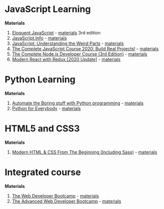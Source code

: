 # JavaScript Learning

**<int>Materials</int>**

1. [Eloquent JavaScript](https://github.com/allenlin90/programmingLearning/tree/master/javascriptLearning/eloquentJS) - [materials](https://eloquentjavascript.net/) 3rd edition
1. [JavaScript.Info](https://github.com/allenlin90/programmingLearning/tree/master/javascriptLearning/javascriptInfo) - [materials](https://javascript.info/)
1. [JavaScript: Understanding the Weird Parts](https://github.com/allenlin90/programmingLearning/tree/master/javascriptLearning/understandingTheWeirdPartsInJS) - [materials](https://www.udemy.com/course/understand-javascript/)
1. [The Complete JavaScript Course 2020: Build Real Projects!](https://github.com/allenlin90/programmingLearning/tree/master/javascriptLearning/completeJavaScriptCourse2020) - [materials](https://www.udemy.com/course/the-complete-javascript-course/)
1. [The Complete Node.js Developer Course (3rd Edition)](https://github.com/allenlin90/programmingLearning/tree/master/javascriptLearning/theCompleteNodejsDeveloperCourse) - [materials](https://www.udemy.com/course/the-complete-nodejs-developer-course-2/)
1. [Modern React with Redux [2020 Update]](https://github.com/allenlin90/programmingLearning/tree/master/javascriptLearning/modernReactWithRedux) - [materials](https://www.udemy.com/course/react-redux/)

# Python Learning

**<int>Materials</int>**

1. [Automate the Boring stuff with Python programming](https://github.com/allenlin90/programmingLearning/tree/master/pythonLearning/automateTheBoringStuffWithPythonProgramming) - [materials](https://automatetheboringstuff.com/)
1. [Python for Everybody](https://www.py4e.com/) - [materials](https://github.com/allenlin90/programmingLearning/tree/master/pythonLearning/pythonForEveryone)

# HTML5 and CSS3

**<int>Materials</int>**

1. [Modern HTML & CSS From The Beginning (Including Sass)](https://github.com/allenlin90/programmingLearning/tree/master/html/modernHTMLAndCSSFromTheBeginning) - [materials](https://www.udemy.com/course/modern-html-css-from-the-beginning/)

# Integrated course

**<int>Materials</int>**

1. [The Web Developer Bootcamp](https://www.udemy.com/course/the-web-developer-bootcamp/) - [materials](https://github.com/allenlin90/programmingLearning/tree/master/bootcamps/advancedDeveloperBootcamp)
1. [The Advanced Web Developer Bootcamp](https://www.udemy.com/course/the-advanced-web-developer-bootcamp/) - [materials](https://github.com/allenlin90/programmingLearning/tree/master/bootcamps/webDeveloperBootcamp)